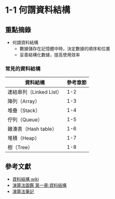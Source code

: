 # 1-1 何謂資料結構

## 重點摘錄
- 何謂資料結構
    - 數據儲存在記憶體中時，決定數據的順序和位置
    - 妥善結構化數據，提高使用效率



### 常見的資料結構

| 資料結構                | 參考章節 |
| ----------------------- | -------- |
| 連結串列（Linked List） | 1-2      |
| 陣列（Array）           | 1-3      |
| 堆疊（Stack）           | 1-4      |
| 佇列（Queue）           | 1-5      |
| 雜湊表（Hash table）    | 1-6      |
| 堆積（Heap）            | 1-7      |
| 樹（Tree）              | 1-8      |



## 參考文獻
- [資料結構 wiki](https://zh.wikipedia.org/wiki/%E6%95%B0%E6%8D%AE%E7%BB%93%E6%9E%84)
- [演算法圖鑑 第一章:資料結構](https://medium.com/change-or-die/%E6%BC%94%E7%AE%97%E6%B3%95%E5%9C%96%E9%91%91-%E7%AC%AC%E4%B8%80%E7%AB%A0-%E8%B3%87%E6%96%99%E7%B5%90%E6%A7%8B-10d5a6337be5)
- [演算法筆記](http://www.csie.ntnu.edu.tw/~u91029/index.html)